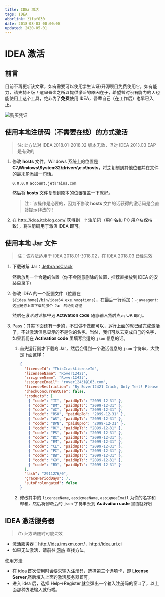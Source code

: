 ```yaml
---
title: IDEA 激活
tags: IDEA
abbrlink: 21faf030
date: 2018-08-03 00:00:00
updated: 2020-05-01
---
```


# IDEA 激活

## 前言

目前不再更新该文章，如有需要可以使用学生认证/开源项目免费使用它。如有能力，请支持正版！这里吾辈之所以提供激活的原因在于，希望暂时没有能力的人也能使用上这个工具，绝非为了**免费**使用 IDEA，吾辈自己（在工作后）也早已入正。

![购买凭证](https://img.rxliuli.com/20200501150333.png)

## 使用本地注册码（不需要在线）的方式激活

> 注: 此方法对 IDEA 2018.01-2018.02 版本无效，但对 IDEA 2018.03 EAP 是有效的

1. 修改 **hosts** 文件，Windows 系统上的位置是 **C:\Windows\System32\drivers\etc\hosts**，将之复制到其他位置并在文件的最末尾添加一句话。

   ```hosts
   0.0.0.0 account.jetbrains.com
   ```

   然后将 **hosts** 文件复制到原本的位置覆盖一下就好。

   > 注：该操作是必要的，因为不修改 **hosts** 文件的话获得的激活码是会直接提示非法的！

2. 在 <http://idea.iteblog.com/> 获得到一个注册码（用户名和 PC 用户名保持一致），将注册码用于激活 IDEA 即可。

## 使用本地 Jar 文件

> 注：该方法适用于 IDEA 2018.01-2018.02，在 IDEA 2018.03 已经失效

1. 下载破解 Jar：[JetbrainsCrack](https://raw.githubusercontent.com/rxliuli/blog_binary_file/master/JrebelBrainsLicenseServerforJava-1.0-SNAPSHOT-jar-with-dependencies.jar)

   然后放到一个合适的位置（你不会随意删除的位置，推荐直接放到 IDEA 的安装目录下）

2. 修改 IDEA 的一个配置文件（位置在 `${idea.home}/bin/idea64.exe.vmoptions`），在最后一行添加：`-javaagent:这里是你上面下载的那个 Jar 的绝对路径`

   然后在激活对话框中选 **Activation code** 随意输入然后点击 OK 即可。

3. Pass：其实下面还有一步的，不过做不做都可以，运行上面的就已经完成激活了，不过激活信息显示的不是你的名字。当然，我们可以去变成自己的名字，如果我们在 **Activation code** 里填写合适的 `json` 信息的话。

   1. 首先运行刚才下载的 Jar，然后会得到一个激活信息的 `json` 字符串，大致是下面这样：

      ```json
      {
        "licenseId": "ThisCrackLicenseId",
        "licenseeName": "Rover12421",
        "assigneeName": "Rover12421",
        "assigneeEmail": "rover12421@163.com",
        "licenseRestriction": "By Rover12421 Crack, Only Test! Please support genuine!!!",
        "checkConcurrentUse": false,
        "products": [
          { "code": "II", "paidUpTo": "2099-12-31" },
          { "code": "DM", "paidUpTo": "2099-12-31" },
          { "code": "AC", "paidUpTo": "2099-12-31" },
          { "code": "RS0", "paidUpTo": "2099-12-31" },
          { "code": "WS", "paidUpTo": "2099-12-31" },
          { "code": "DPN", "paidUpTo": "2099-12-31" },
          { "code": "RC", "paidUpTo": "2099-12-31" },
          { "code": "PS", "paidUpTo": "2099-12-31" },
          { "code": "DC", "paidUpTo": "2099-12-31" },
          { "code": "RM", "paidUpTo": "2099-12-31" },
          { "code": "CL", "paidUpTo": "2099-12-31" },
          { "code": "PC", "paidUpTo": "2099-12-31" },
          { "code": "DB", "paidUpTo": "2099-12-31" },
          { "code": "GO", "paidUpTo": "2099-12-31" },
          { "code": "RD", "paidUpTo": "2099-12-31" }
        ],
        "hash": "2911276/0",
        "gracePeriodDays": 7,
        "autoProlongated": false
      }
      ```

   2. 修改其中的 `licenseeName`, `assigneeName`, `assigneeEmail` 为你的名字和邮箱，然后将修改后的 `json` 字符串丢到 **Activation code** 里面就好啦

## IDEA 激活服务器

> 注: 此方法随时可能失效

- 激活服务器：<http://idea.imsxm.com/>，<http://idea.uri.ci>
- 如果无法激活，请前往 [网站](http://idea.imsxm.com/) 查找方法。

使用方法

- 在 idea 首次使用时会要求输入注册码，选择第三个选项卡，即 **License Server**,然后填入上面的激活服务器即可。
- 进入 idea 后，选择 Help->Register,就会弹出一个输入注册码的窗口了，以上面那种方法输入就行啦。
